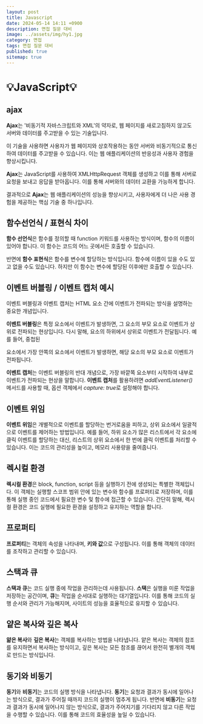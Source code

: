 ```yaml
---
layout: post
title: Javascript
date: 2024-05-14 14:11 +0900
description: 면접 질문 대비 
image: ../assets/img/hy1.jpg
category: 면접
tags: 면접 질문 대비 
published: true
sitemap: true
---
```


# 💡JavaScript💡

## ajax
<strong>Ajax</strong>는 '비동기적 자바스크립트와 XML'의 약자로, 웹 페이지를 새로고침하지 않고도 서버와 데이터를 주고받을 수 있는 기술입니다.

이 기술을 사용하면 사용자가 웹 페이지와 상호작용하는 동안 서버와 비동기적으로 통신하여 데이터를 주고받을 수 있습니다. 이는 웹 애플리케이션의 반응성과 사용자 경험을 향상시킵니다.

<strong>Ajax</strong>는 JavaScript를 사용하여 XMLHttpRequest 객체를 생성하고 이를 통해 서버로 요청을 보내고 응답을 받아옵니다. 이를 통해 서버와의 데이터 교환을 가능하게 합니다.

결과적으로 <strong>Ajax</strong>는 웹 애플리케이션의 성능을 향상시키고, 사용자에게 더 나은 사용 경험을 제공하는 핵심 기술 중 하나입니다.

## 함수선언식 / 표현식 차이
<strong>함수 선언식</strong>은 함수를 정의할 때 function 키워드를 사용하는 방식이며, 함수의 이름이 있어야 합니다. 이 함수는 코드의 어느 곳에서든 호출할 수 있습니다.

반면에 <strong>함수 표현식</strong>은 함수를 변수에 할당하는 방식입니다. 함수에 이름이 있을 수도 있고 없을 수도 있습니다. 하지만 이 함수는 변수에 할당된 이후에만 호출할 수 있습니다.

## 이벤트 버블링 / 이벤트 캡처 예시
이벤트 버블링과 이벤트 캡처는 HTML 요소 간에 이벤트가 전파되는 방식을 설명하는 중요한 개념입니다.

<strong>이벤트 버블링</strong>은 특정 요소에서 이벤트가 발생하면, 그 요소의 부모 요소로 이벤트가 상위로 전파되는 현상입니다. 다시 말해, 요소의 하위에서 상위로 이벤트가 전달됩니다. 예를 들어, 중첩된 <em><div></em> 요소에서 가장 안쪽의 요소에서 이벤트가 발생하면, 해당 요소의 부모 요소로 이벤트가 전파됩니다.

<strong>이벤트 캡처</strong>는 이벤트 버블링의 반대 개념으로, 가장 바깥쪽 요소부터 시작하여 내부로 이벤트가 전파되는 현상을 말합니다. <strong>이벤트 캡처</strong>를 활용하려면 <em>addEventListener()</em> 메서드를 사용할 때, 옵션 객체에서 <em>capture: true</em>로 설정해야 합니다.

## 이벤트 위임 
<strong>이벤트 위임</strong>은 개별적으로 이벤트를 할당하는 번거로움을 피하고, 상위 요소에서 일괄적으로 이벤트를 제어하는 방법입니다. 예를 들어, 하위 요소가 많은 리스트에서 각 요소에 클릭 이벤트를 할당하는 대신, 리스트의 상위 요소에서 한 번에 클릭 이벤트를 처리할 수 있습니다. 이는 코드의 관리성을 높이고, 메모리 사용량을 줄여줍니다.

## 렉시컬 환경 
<strong>렉시컬 환경</strong>은 block, function, script 등을 실행하기 전에 생성되는 특별한 객체입니다. 이 객체는 실행할 스코프 범위 안에 있는 변수와 함수를 프로퍼티로 저장하며, 이를 통해 실행 중인 코드에서 필요한 변수 및 함수에 접근할 수 있습니다. 간단히 말해, 렉시컬 환경은 코드 실행에 필요한 환경을 설정하고 유지하는 역할을 합니다.

## 프로퍼티 
<strong>프로퍼티</strong>는 객체의 속성을 나타내며, <strong>키와 값</strong>으로 구성됩니다. 이를 통해 객체의 데이터를 조작하고 관리할 수 있습니다.

## 스택과 큐
<strong>스택과 큐</strong>는 코드 실행 중에 작업을 관리하는데 사용됩니다. <strong>스택</strong>은 실행을 미룬 작업을 저장하는 공간이며, <strong>큐</strong>는 작업을 순서대로 실행하는 대기열입니다. 이를 통해 코드의 실행 순서와 관리가 가능해지며, 사이트의 성능을 효율적으로 유지할 수 있습니다.

## 얕은 복사와 깊은 복사
<strong>얆은 복사</strong>와 <strong>깊은 복사</strong>는 객체를 복사하는 방법을 나타냅니다. 얕은 복사는 객체의 참조를 유지하면서 복사하는 방식이고, 깊은 복사는 모든 참조를 끊어서 완전히 별개의 객체로 만드는 방식입니다.

## 동기와 비동기
<strong>동기</strong>와 <strong>비동기</strong>는 코드의 실행 방식을 나타냅니다. <strong>동기</strong>는 요청과 결과가 동시에 일어나는 방식으로, 결과가 주어질 때까지 코드의 실행이 멈추게 됩니다. 반면에 <strong>비동기</strong>는 요청과 결과가 동시에 일어나지 않는 방식으로, 결과가 주어지기를 기다리지 않고 다른 작업을 수행할 수 있습니다. 이를 통해 코드의 효율성을 높일 수 있습니다.